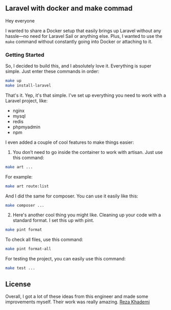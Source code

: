 ## Laravel with docker and make commad

Hey everyone

I wanted to share a Docker setup that easily brings up Laravel without any hassle—no need for Laravel Sail or anything else. Plus, I wanted to use the `make` command without constantly going into Docker or attaching to it.

### Getting Started

So, I decided to build this, and I absolutely love it. Everything is super simple. Just enter these commands in order:

```bash
make up
make install-laravel
```

That's it. Yep, it's that simple. I've set up everything you need to work with a Laravel project, like:

* nginx
* mysql
* redis
* phpmyadmin
* npm

I even added a couple of cool features to make things easier:

1. You don’t need to go inside the container to work with artisan. Just use this command:
```bash
make art ...
```
For example:
```bash
make art route:list
```
And I did the same for composer. You can use it easily like this:
```bash
make composer ...
```
2. Here's another cool thing you might like. Cleaning up your code with a standard format. I set this up with pint.

```bash
make pint format
```
To check all files, use this command:
```bash
make pint format-all
```

For testing the project, you can easily use this command:
```bash
make test ...
```

## License

Overall, I got a lot of these ideas from this engineer and made some improvements myself. Their work was really amazing.
[Reza Khademi](https://github.com/rezakhademix)
